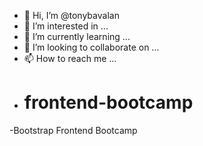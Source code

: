 - 👋 Hi, I’m @tonybavalan
- 👀 I’m interested in ...
- 🌱 I’m currently learning ...
- 💞️ I’m looking to collaborate on ...
- 📫 How to reach me ...
- # frontend-bootcamp
-Bootstrap Frontend Bootcamp
